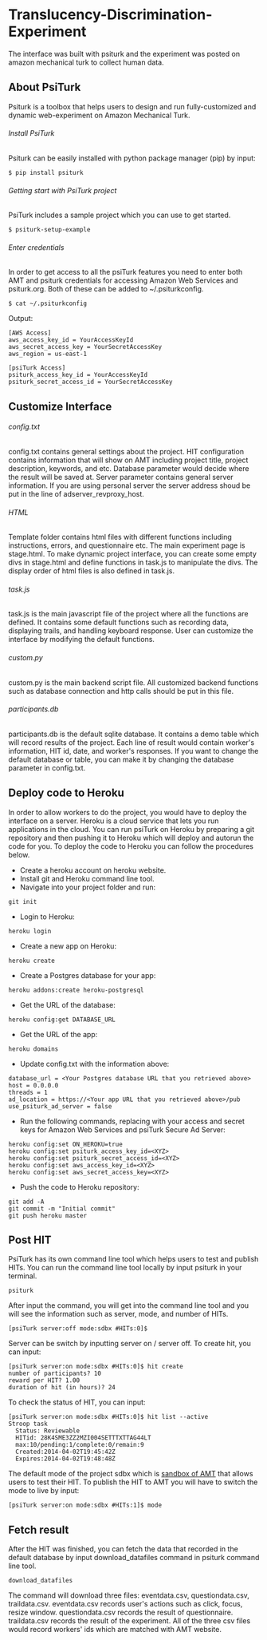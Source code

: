 # Translucency-Discrimination-Experiment
The interface was built with psiturk and the experiment was posted on amazon mechanical turk to collect human data.
## About PsiTurk
Psiturk is a toolbox that helps users to design and run fully-customized and dynamic web-experiment on Amazon Mechanical Turk.
###### Install PsiTurk
Psiturk can be easily installed with python package manager (pip) by input:
```
$ pip install psiturk
```
###### Getting start with PsiTurk project
PsiTurk includes a sample project which you can use to get started. 
```
$ psiturk-setup-example
```
###### Enter credentials
In order to get access to all the psiTurk features you need to enter both AMT and psiturk credentials for accessing Amazon Web Services and psiturk.org. Both of these can be added to ~/.psiturkconfig.
```
$ cat ~/.psiturkconfig
```
Output:
```
[AWS Access]
aws_access_key_id = YourAccessKeyId
aws_secret_access_key = YourSecretAccessKey
aws_region = us-east-1

[psiTurk Access]
psiturk_access_key_id = YourAccessKeyId
psiturk_secret_access_id = YourSecretAccessKey
```
## Customize Interface
###### config.txt
config.txt contains general settings about the project. HIT configuration contains information that will show on AMT including project title, project description, keywords, and etc. Database parameter would decide where the result will be saved at. Server parameter contains general server information. If you are using personal server the server address shoud be put in the line of adserver_revproxy_host.
###### HTML
Template folder contains html files with different functions including instructions, errors, and questionnaire etc. The main experiment page is stage.html. To make dynamic project interface, you can create some empty divs in stage.html and define functions in task.js to manipulate the divs. The display order of html files is also defined in task.js.
###### task.js
task.js is the main javascript file of the project where all the functions are defined. It contains some default functions such as recording data, displaying trails, and handling keyboard response. User can customize the interface by modifying the default functions.
###### custom.py
custom.py is the main backend script file. All customized backend functions such as database connection and http calls should be put in this file.
###### participants.db
participants.db is the default sqlite database. It contains a demo table which will record results of the project. Each line of result would contain worker's information, HIT id, date, and worker's responses. If you want to change the default database or table, you can make it by changing the database parameter in config.txt.
## Deploy code to Heroku
In order to allow workers to do the project, you would have to deploy the interface on a server. Heroku is a cloud service that lets you run applications in the cloud. You can run psiTurk on Heroku by preparing a git repository and then pushing it to Heroku which will deploy and autorun the code for you. To deploy the code to Heroku you can follow the procedures below.
- Create a heroku account on heroku website.
- Install git and Heroku command line tool.
- Navigate into your project folder and run:
``` 
git init
```
- Login to Heroku:
```
heroku login
```
- Create a new app on Heroku:
```
heroku create
```
- Create a Postgres database for your app:
```
heroku addons:create heroku-postgresql
```
- Get the URL of the database:
```
heroku config:get DATABASE_URL
```
- Get the URL of the app:
```
heroku domains
```
- Update config.txt with the information above:
```
database_url = <Your Postgres database URL that you retrieved above>
host = 0.0.0.0
threads = 1
ad_location = https://<Your app URL that you retrieved above>/pub
use_psiturk_ad_server = false
```
- Run the following commands, replacing <XYZ> with your access and secret keys for Amazon Web Services and psiTurk Secure Ad Server:
```
heroku config:set ON_HEROKU=true
heroku config:set psiturk_access_key_id=<XYZ>
heroku config:set psiturk_secret_access_id=<XYZ>
heroku config:set aws_access_key_id=<XYZ>
heroku config:set aws_secret_access_key=<XYZ>
```
- Push the code to Heroku repository:
```
git add -A
git commit -m "Initial commit"
git push heroku master
```
## Post HIT
PsiTurk has its own command line tool which helps users to test and publish HITs. You can run the command line tool locally by input psiturk in your terminal.
```
psiturk
```
After input the command, you will get into the command line tool and you will see the information such as server, mode, and number of HITs.
```
[psiTurk server:off mode:sdbx #HITs:0]$ 
```
Server can be switch by inputting server on / server off. To create hit, you can input:
```
[psiTurk server:on mode:sdbx #HITs:0]$ hit create
number of participants? 10
reward per HIT? 1.00
duration of hit (in hours)? 24
```
To check the status of HIT, you can input:
```
[psiTurk server:on mode:sdbx #HITs:0]$ hit list --active
Stroop task
  Status: Reviewable
  HITid: 28K4SME3ZZ2MZI004SETTTXTTAG44LT
  max:10/pending:1/complete:0/remain:9
  Created:2014-04-02T19:45:42Z
  Expires:2014-04-02T19:48:48Z
```
The default mode of the project sdbx which is [sandbox of AMT](https://requester.mturk.com/developer/sandbox) that allows users to test their HIT. To publish the HIT to AMT you will have to switch the mode to live by input:
```
[psiTurk server:on mode:sdbx #HITs:1]$ mode
```

## Fetch result
After the HIT was finished, you can fetch the data that recorded in the default database by input download_datafiles command in psiturk command line tool.
```
download_datafiles
```
The command will download three files: eventdata.csv, questiondata.csv, traildata.csv.
eventdata.csv records user's actions such as click, focus, resize window.
questiondata.csv records the result of questionnaire.
traildata.csv records the result of the experiment. 
All of the three csv files would record workers' ids which are matched with AMT website. 
